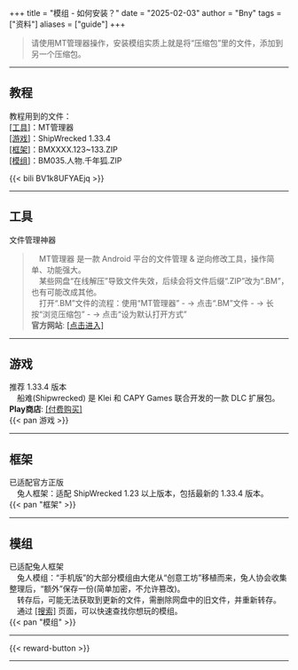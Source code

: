 +++
title = "模组 - 如何安装？"
date = "2025-02-03"
author = "Bny"
tags = ["资料"]
aliases = ["guide"]
+++

> 请使用MT管理器操作，安装模组实质上就是将“压缩包”里的文件，添加到另一个压缩包。  

---

## 教程

教程用到的文件：  
[[工具]](#工具)：MT管理器  
[[游戏]](#游戏)：ShipWrecked 1.33.4  
[[框架]](#框架)：BMXXXX.123~133.ZIP  
[[模组]](#模组)：BM035.人物.千年狐.ZIP  

{{< bili BV1k8UFYAEjq >}}

---

## 工具

文件管理神器  
>　MT管理器 是一款 Android 平台的文件管理 & 逆向修改工具，操作简单、功能强大。  
>　某些网盘“在线解压”导致文件失效，后续会将文件后缀“.ZIP”改为“.BM”，也有可能改成其他。  
>　打开“.BM”文件的流程：使用“MT管理器” - ->  点击“.BM”文件 - -> 长按“浏览压缩包” - -> 点击“设为默认打开方式”  
**官方网站**: [[点击进入]](/redirect?target=https://mt2.cn)  

---

## 游戏

推荐 1.33.4 版本  
　船难(Shipwrecked) 是 Klei 和 CAPY Games 联合开发的一款 DLC 扩展包。  
**Play商店**: [[付费购买]](/redirect?target=https://play.google.com/store/apps/details?id=com.kleientertainment.doNotStarveShipwrecked)  
{{< pan 游戏 >}}  

---

## 框架

已适配官方正版  
　兔人框架：适配 ShipWrecked 1.23 以上版本，包括最新的 1.33.4 版本。  
{{< pan "框架" >}}  

---

## 模组

已适配兔人框架  
　兔人模组：“手机版”的大部分模组由大佬从“创意工坊”移植而来，兔人协会收集整理后，“额外”保存一份(简单加密，不允许篡改)。  
　转存后，可能无法获取到更新的文件，需删除网盘中的旧文件，并重新转存。  
　通过 [[搜索]](/search) 页面，可以快速查找你想玩的模组。  
{{< pan "模组" >}}  

---

{{< reward-button >}}

---
